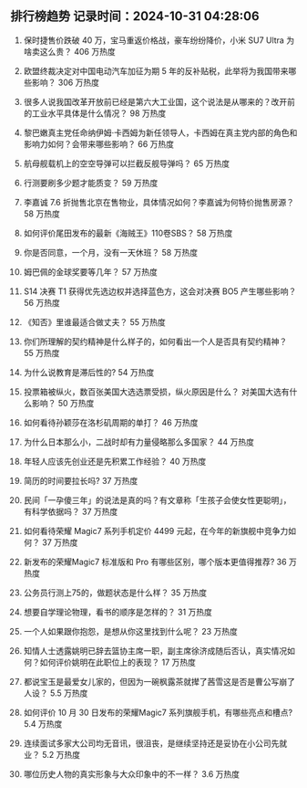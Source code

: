 
## 排行榜趋势 记录时间：2024-10-31 04:28:06
  
  1. 保时捷售价跌破 40 万，宝马重返价格战，豪车纷纷降价，小米 SU7 Ultra 为啥卖这么贵？ 406 万热度
    
  2. 欧盟终裁决定对中国电动汽车加征为期 5 年的反补贴税，此举将为我国带来哪些影响？ 306 万热度
    
  3. 很多人说我国改革开放前已经是第六大工业国，这个说法是从哪来的？改开前的工业水平具体是什么情况？ 98 万热度
    
  4. 黎巴嫩真主党任命纳伊姆·卡西姆为新任领导人，卡西姆在真主党内部的角色和影响力如何？会带来哪些影响？ 66 万热度
    
  5. 航母舰载机上的空空导弹可以拦截反舰导弹吗？ 65 万热度
    
  6. 行测要刷多少题才能质变？ 59 万热度
    
  7. 李嘉诚 7.6 折抛售北京在售物业，具体情况如何？李嘉诚为何特价抛售房源？ 58 万热度
    
  8. 如何评价尾田发布的最新《海贼王》110卷SBS？ 58 万热度
    
  9. 你是否同意，一个月，没有一天休班？ 58 万热度
    
  10. 姆巴佩的金球奖要等几年？ 57 万热度
    
  11. S14 决赛 T1 获得优先选边权并选择蓝色方，这会对决赛 BO5 产生哪些影响？ 56 万热度
    
  12. 《知否》里谁最适合做丈夫？ 55 万热度
    
  13. 你们所理解的契约精神是什么样子的，如何看出一个人是否具有契约精神？ 55 万热度
    
  14. 为什么说教育是滞后性的? 54 万热度
    
  15. 投票箱被纵火，数百张美国大选选票受损，纵火原因是什么？ 对美国大选有什么影响？ 50 万热度
    
  16. 如何看待孙颖莎在洛杉矶周期的单打？ 46 万热度
    
  17. 为什么日本那么小，二战时却有力量侵略那么多国家？ 44 万热度
    
  18. 年轻人应该先创业还是先积累工作经验？ 40 万热度
    
  19. 简历的时间要拉长吗? 37 万热度
    
  20. 民间「一孕傻三年」的说法是真的吗？有文章称「生孩子会使女性更聪明」，有科学依据吗？ 37 万热度
    
  21. 如何看待荣耀 Magic7 系列手机定价 4499 元起，在今年的新旗舰中竞争力如何？ 37 万热度
    
  22. 新发布的荣耀Magic7 标准版和 Pro 有哪些区别，哪个版本更值得推荐? 36 万热度
    
  23. 公务员行测上75的，做题状态是什么样？ 35 万热度
    
  24. 想要自学理论物理，看书的顺序是怎样的？ 31 万热度
    
  25. 一个人如果跟你抱怨，是想从你这里找到什么呢？ 23 万热度
    
  26. 知情人士透露姚明已辞去篮协主席一职，副主席徐济成随后否认，真实情况如何？如何评价姚明在此职位上的表现？ 17 万热度
    
  27. 都说宝玉是最爱女儿家的，但因为一碗枫露茶就撵了茜雪这是否是曹公写崩了人设？ 5.5 万热度
    
  28. 如何评价 10 月 30 日发布的荣耀Magic7 系列旗舰手机，有哪些亮点和槽点? 5.4 万热度
    
  29. 连续面试多家大公司均无音讯，很沮丧，是继续坚持还是妥协在小公司先就业？ 5.2 万热度
    
  30. 哪位历史人物的真实形象与大众印象中的不一样？ 3.6 万热度
    